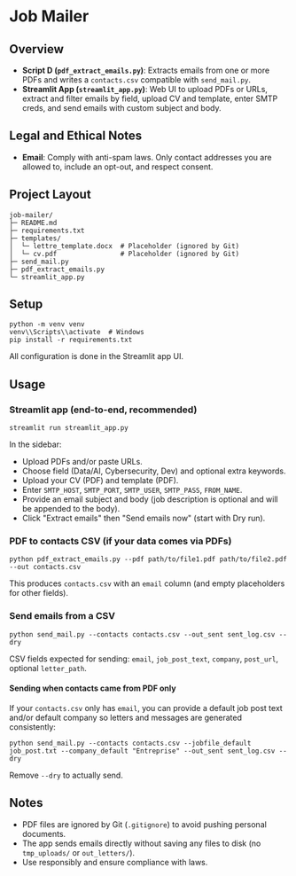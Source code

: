 # Job Mailer

## Overview

- **Script D (`pdf_extract_emails.py`)**: Extracts emails from one or more PDFs and writes a `contacts.csv` compatible with `send_mail.py`.
- **Streamlit App (`streamlit_app.py`)**: Web UI to upload PDFs or URLs, extract and filter emails by field, upload CV and template, enter SMTP creds, and send emails with custom subject and body.

## Legal and Ethical Notes

- **Email**: Comply with anti-spam laws. Only contact addresses you are allowed to, include an opt-out, and respect consent.

## Project Layout

```
job-mailer/
├─ README.md
├─ requirements.txt
├─ templates/
│  └─ lettre_template.docx  # Placeholder (ignored by Git)
│  └─ cv.pdf                # Placeholder (ignored by Git)
├─ send_mail.py
├─ pdf_extract_emails.py
└─ streamlit_app.py
```

## Setup

```
python -m venv venv
venv\\Scripts\\activate  # Windows
pip install -r requirements.txt
```

All configuration is done in the Streamlit app UI.

## Usage

### Streamlit app (end-to-end, recommended)
```
streamlit run streamlit_app.py
```
In the sidebar:
- Upload PDFs and/or paste URLs.
- Choose field (Data/AI, Cybersecurity, Dev) and optional extra keywords.
- Upload your CV (PDF) and template (PDF).
- Enter `SMTP_HOST`, `SMTP_PORT`, `SMTP_USER`, `SMTP_PASS`, `FROM_NAME`.
- Provide an email subject and body (job description is optional and will be appended to the body).
- Click "Extract emails" then "Send emails now" (start with Dry run).

### PDF to contacts CSV (if your data comes via PDFs)
```
python pdf_extract_emails.py --pdf path/to/file1.pdf path/to/file2.pdf --out contacts.csv
```
This produces `contacts.csv` with an `email` column (and empty placeholders for other fields).

### Send emails from a CSV
```
python send_mail.py --contacts contacts.csv --out_sent sent_log.csv --dry
```
CSV fields expected for sending: `email`, `job_post_text`, `company`, `post_url`, optional `letter_path`.

#### Sending when contacts came from PDF only
If your `contacts.csv` only has `email`, you can provide a default job post text and/or default company so letters and messages are generated consistently:
```
python send_mail.py --contacts contacts.csv --jobfile_default job_post.txt --company_default "Entreprise" --out_sent sent_log.csv --dry
```
Remove `--dry` to actually send.

## Notes

- PDF files are ignored by Git (`.gitignore`) to avoid pushing personal documents.
- The app sends emails directly without saving any files to disk (no `tmp_uploads/` or `out_letters/`).
- Use responsibly and ensure compliance with laws.
